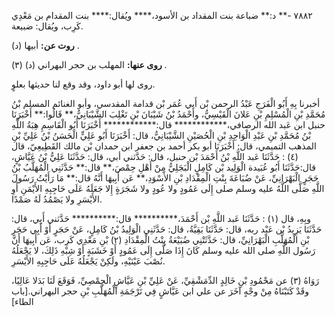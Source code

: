 ٧٨٨٢ -** د:** ضباعة بنت المقداد بن الأسود،**** ويُقال:**** بنت المقدام بن مَعْدِي كَرِب، ويُقال: ضبيعة.

**روت عن:** أبيها (د) .

**روى عنها:** المهلب بن حجر البهراني (د) (٣) .

روى لها أبو داود، وقد وقع لنا حديثها بعلوٍ.

أخبرنا بِهِ أَبُو الْفَرَجِ عَبْدُ الرحمن بْن أَبي عُمَر بْن قدامة المقدسي، وأبو الغنائم المسلم بْنُ مُحَمَّدِ بْنِ الْمُسْلِمِ بْنِ عَلانَ الْقَيْسِيُّ، وأَحْمَدُ بْنُ شَيْبَانَ بْنِ تَغْلِبَ الشَّيْبَانِيُّ،** قَالُوا:** أَخْبَرَنَا حنبل ابن عَبد الله الرصافي،************ قال:************ أَخْبَرَنَا أَبُو الْقَاسِمِ هِبَةُ اللَّهِ بْنُ مُحَمَّدِ بْنِ عَبْدِ الْوَاحِدِ بْنِ الْحُصَيْنِ الشَّيْبَانِيُّ، قال: أَخْبَرَنَا أَبُو عَلِيٍّ الْحَسَنُ بْنُ عَلِيِّ بْنِ المذهب التميمي، قال: أَخْبَرَنَا أبو بكر أحمد بن جعفر ابن حمدان بْن مالك القَطِيعِيّ، قال (٤) : حَدَّثَنَا عَبد اللَّهِ بْنُ أَحْمَدَ بْن حنبل، قال: حَدَّثني أبي، قال: حَدَّثَنَا عَلِيُّ بْنُ عَيَّاشٍ، قال:حَدَّثَنَا أَبُو عُبَيدة الْوَلِيد بْن كَامِلٍ الْبَجَلِيُّ مِنْ أَهْلِ حِمْصَ،** قال:** حَدَّثَنِي الْمُهَلَّبُ بْنُ حَجَرٍ الْبَهْرَانِيِّ، عَنْ ضُبَاعَةَ بِنْتِ الْمِقْدَادِ بْنِ الأَسْوَدِ،** عَن أَبِيهَا أَنَّهُ قال:** مَا رَأَيْتُ رَسُولَ اللَّهِ صَلَّى اللَّهُ عليه وسلم صلى إِلَى عَمُودٍ ولا عُودٍ ولا شَجَرَةٍ إِلا جَعَلَهُ عَلَى حَاجِبِهِ الأَيْمَنِ أَوِ الأَيْسَرِ ولا يَصْمُدُ لَهُ صَمْدًا.

وبِهِ، قال (١) : حَدَّثَنَا عَبد اللَّهِ بْن أَحْمَدَ،********** قال:********** حَدَّثني أَبِي، قال: حَدَّثَنَا يَزِيدُ بْن عَبْد ربه، قال: حَدَّثَنَا بَقِيَّةُ، قال: حَدَّثَنِي الْوَلِيدُ بْنُ كَامِلٍ، عَنْ حَجَرٍ أَوْ أَبِي حَجَرِ بْنِ الْمُهَلَّبِ الْبَهْرَانِيِّ، قال: حَدَّثَتْنِي ضُبَيْعَةُ بِنْتُ الْمِقْدَادِ (٢) بْنِ مَعْدِي كَرِب، عَن أَبِيهَا أَنَّ رَسُول اللَّهِ صلى الله عليه وسلم كَانَ إِذَا صَلَّى إِلَى عَمُودٍ أَوْ خَشَبَةٍ أَوْ شِبْهِ ذَلِكَ، لا يَجْعَلُهُ نُصْبَ عَيْنَيْهِ، ولَكِنْ يَجْعَلُهُ عَلَى حَاجِبِهِ الأَيْسَرِ.

رَوَاهُ (٣) عن مَحْمُودِ بْنِ خَالِدٍ الدِّمَشْقِيِّ، عَنْ عَلِيِّ بْنِ عَيَّاشٍ الْحِمْصِيِّ، فَوَقَعَ لَنَا بَدَلا عَالِيًا، وقَدْ كَتَبْنَاهُ مِنْ وجْهٍ آخَرَ عن علي ابن عَيَّاشٍ فِي تَرْجَمَةِ الْمُهَلَّبِ بْنِ حجر البهراني.[باب الطاء]